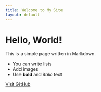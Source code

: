 ```yaml
---
title: Welcome to My Site
layout: default
---
```


# Hello, World!
This is a simple page written in Markdown.

- You can write lists
- Add images
- Use **bold** and _italic_ text

[Visit GitHub](https://github.com)

